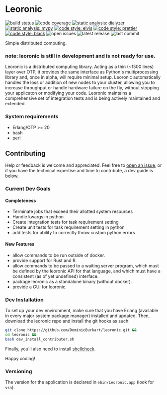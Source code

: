 # Leoronic

[![build status](https://travis-ci.org/DominicBurkart/leoronic.svg?branch=master)](https://travis-ci.org/DominicBurkart/leoronic)
[![code coverage](https://codecov.io/gh/DominicBurkart/leoronic/branch/master/graph/badge.svg)](https://codecov.io/gh/DominicBurkart/leoronic)
[![static analysis: dialyzer](https://img.shields.io/badge/static%20analysis-dialyzer-42f4c5.svg)](https://github.com/erlang/otp/tree/master/lib/dialyzer)
[![static analysis: mypy](http://www.mypy-lang.org/static/mypy_badge.svg)](http://mypy-lang.org/)
[![code style: elvis](https://img.shields.io/badge/code%20style-elvis-blue.svg)](https://github.com/inaka/elvis)
[![code style: prettier](https://img.shields.io/badge/code_style-prettier-ff69b4.svg?style=flat-square)](https://github.com/prettier/prettier)
[![code style: black](https://img.shields.io/badge/code%20style-black-000000.svg)](https://github.com/python/black)
![open issues](https://img.shields.io/github/issues/dominicburkart/leoronic.svg)
![latest release](https://img.shields.io/github/release/dominicburkart/leoronic.svg)
![last commit](https://img.shields.io/github/last-commit/dominicburkart/leoronic.svg)

Simple distributed computing.

### note: leoronic is still in development and is not ready for use.

Leoronic is a distributed computing library. Acting as a thin (~1500 lines)
layer over OTP, it provides the same interface as Python's
multiprocessing library and, once in alpha, will require minimal setup. Leoronic
automatically handles the loss or addition of new nodes to your
cluster, allowing you to increase throughput or handle hardware
failure on the fly, without stopping your applicaton
or modifying your code. Leoronic maintains a comprehensive set of
integration tests and is being actively maintained and extended.

### System requirements

- Erlang/OTP >= 20
- bash
- perl

## Contributing

Help or feedback is welcome and appreciated. Feel free to
[open an issue](https://github.com/DominicBurkart/leoronic/issues/new),
or if you have the technical expertise and time to contribute,
a dev guide is below.

### Current Dev Goals

#### Completeness

- Terminate jobs that exceed their allotted system resources
- Handle kwargs in python
- Create integration tests for task requirement setting
- Create unit tests for task requirement setting in python
- add tests for ability to correctly throw custom python errors

#### New Features

- allow commands to be run outside of docker.
- provide support for Rust and R.
- allow commands to be passed to a waiting server program, which
  must be defined by the leoronic API for that language, and which
  must have a consistent (as of yet undefined) interface.
- package leoronic as a standalone binary (without docker).
- provide a GUI for leoronic.

### Dev Installation

To set up your dev environment, make sure that you have Erlang (available in every major system package manager)
installed and updated. Then, download the leoronic repo and install
the git hooks as such:

```bash
git clone https://github.com/DominicBurkart/leoronic.git &&
cd leoronic &&
bash dev_install_contributer.sh
```

Finally, you'll also need to install [shellcheck](https://github.com/koalaman/shellcheck#installing).

Happy coding!

### Versioning

The version for the application is declared in `ebin/Leoronic.app`
(look for `vsn`).
